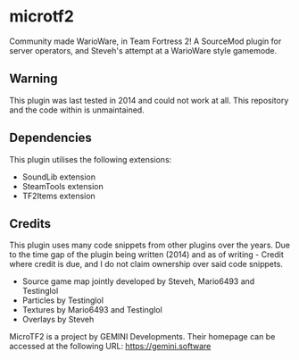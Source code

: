 # microtf2
Community made WarioWare, in Team Fortress 2! A SourceMod plugin for server operators, and Steveh's attempt at a WarioWare style gamemode.

## Warning
This plugin was last tested in 2014 and could not work at all. This repository and the code within is unmaintained.

## Dependencies
This plugin utilises the following extensions:
- SoundLib extension
- SteamTools extension
- TF2Items extension

## Credits
This plugin uses many code snippets from other plugins over the years. 
Due to the time gap of the plugin being written (2014) and as of writing - Credit where credit is due, and I do not claim ownership over said code snippets.

- Source game map jointly developed by Steveh, Mario6493 and Testinglol
- Particles by Testinglol
- Textures by Mario6493 and Testinglol
- Overlays by Steveh

MicroTF2 is a project by GEMINI Developments. Their homepage can be accessed at the following URL: https://gemini.software
